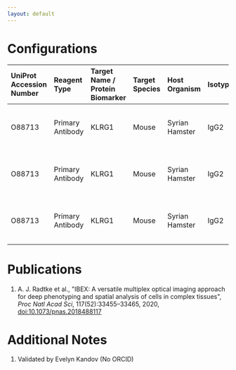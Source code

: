 ```yaml
---
layout: default
---
```


# Configurations

| UniProt Accession Number   | Reagent Type     | Target Name / Protein Biomarker   | Target Species   | Host Organism   | Isotype   | Clonality   | Vendor         |   Catalog Number | Conjugate   | RRID        | Availability   | Method        | Tissue Preservation               | Target Tissue   | Tissue State   | Detergent         | Antigen Retrieval Conditions   | Dye Inactivation Conditions   | Recommend   | Agree                                    | Disagree   | Contributor         | Notes       |
|:---------------------------|:-----------------|:----------------------------------|:-----------------|:----------------|:----------|:------------|:---------------|-----------------:|:------------|:------------|:---------------|:--------------|:----------------------------------|:----------------|:---------------|:------------------|:-------------------------------|:------------------------------|:------------|:-----------------------------------------|:-----------|:--------------------|:------------|
| O88713                     | Primary Antibody | KLRG1                             | Mouse            | Syrian Hamster  | IgG2      | 2F1         | BD Biosciences |           561619 | AF488       | AB_10898017 | Stock          | IBEX2D Manual | 1:4 Cytofix/Cytoperm Fixed Frozen | Lung            | NA             | 0.3% Triton-X-100 | NA                             | 1 mg/ml LiBH4 15 minutes      | Yes         | [0000-0003-4379-8967](https://orcid.org/0000-0003-4379-8967) [[1](#publications)] | NA         | [0000-0003-4379-8967](https://orcid.org/0000-0003-4379-8967) | [1](#notes) |
| O88713                     | Primary Antibody | KLRG1                             | Mouse            | Syrian Hamster  | IgG2      | 2F1         | BD Biosciences |           561619 | AF488       | AB_10898017 | Stock          | IBEX2D Manual | 1:4 Cytofix/Cytoperm Fixed Frozen | Small Intestine | NA             | 0.3% Triton-X-100 | NA                             | 1 mg/ml LiBH4 15 minutes      | Yes         | [0000-0003-4379-8967](https://orcid.org/0000-0003-4379-8967) [[1](#publications)] | NA         | [0000-0003-4379-8967](https://orcid.org/0000-0003-4379-8967) | [1](#notes) |
| O88713                     | Primary Antibody | KLRG1                             | Mouse            | Syrian Hamster  | IgG2      | 2F1         | BD Biosciences |           561619 | AF488       | AB_10898017 | Stock          | IBEX2D Manual | 1:4 Cytofix/Cytoperm Fixed Frozen | Lymph Node      | NA             | 0.3% Triton-X-100 | NA                             | 1 mg/ml LiBH4 15 minutes      | Yes         | [0000-0003-4379-8967](https://orcid.org/0000-0003-4379-8967) [[1](#publications)] | NA         | [0000-0003-4379-8967](https://orcid.org/0000-0003-4379-8967) | [1](#notes) |

# Publications

<a name="publications"></a>
1. A. J. Radtke et al., "IBEX: A versatile multiplex optical imaging approach for deep phenotyping and spatial analysis of cells in complex tissues", *Proc Natl Acad Sci*, 117(52):33455–33465, 2020, [doi:10.1073/pnas.2018488117](https://doi.org/10.1073/pnas.2018488117)


# Additional Notes

<a name="notes"></a>
1. Validated by Evelyn Kandov (No ORCID)
